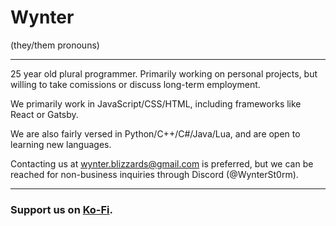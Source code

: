 # Wynter
(they/them pronouns)

---

25 year old plural programmer. Primarily working on personal projects, but willing to take comissions or discuss long-term employment.

We primarily work in JavaScript/CSS/HTML, including frameworks like React or Gatsby.

We are also fairly versed in Python/C++/C#/Java/Lua, and are open to learning new languages.

Contacting us at wynter.blizzards@gmail.com is preferred, but we can be reached for non-business inquiries through Discord (@WynterSt0rm).

---
### Support us on [Ko-Fi](https://ko-fi.com/wynterst0rm).
